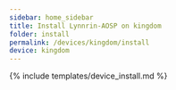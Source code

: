 ```yaml
---
sidebar: home_sidebar
title: Install Lynnrin-AOSP on kingdom
folder: install
permalink: /devices/kingdom/install
device: kingdom
---
```

{% include templates/device_install.md %}
